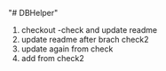 "# DBHelper"

1. checkout -check and update readme
2. update readme after brach check2
3. update again from check
2. add from check2
